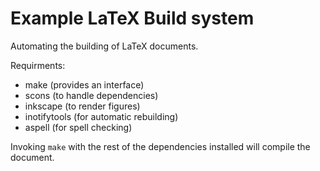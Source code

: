 # Example LaTeX Build system

Automating the building of LaTeX documents.

Requirments:

- make (provides an interface)
- scons (to handle dependencies)
- inkscape (to render figures)
- inotifytools (for automatic rebuilding)
- aspell (for spell checking)

Invoking `make` with the rest of the dependencies installed will compile the document.
